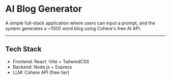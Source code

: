 # AI Blog Generator

A simple full-stack application where users can input a prompt, and the system generates a ~1000 word blog using Cohere's free AI API.

---

## Tech Stack
- Frontend: React -Vite + TailwindCSS
- Backend: Node.js + Express
- LLM: Cohere API (free tier)
